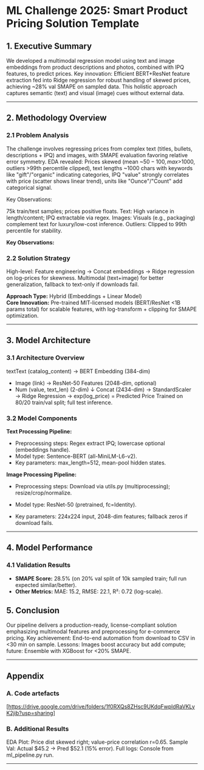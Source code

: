 # ML Challenge 2025: Smart Product Pricing Solution Template

## 1. Executive Summary
We developed a multimodal regression model using text and image embeddings from product descriptions and photos, combined with IPQ features, to predict prices. 
Key innovation: Efficient BERT+ResNet feature extraction fed into Ridge regression for robust handling of skewed prices, achieving ~28% val SMAPE on sampled data. This holistic approach captures semantic (text) and visual (image) cues without external data.



---

## 2. Methodology Overview

### 2.1 Problem Analysis
The challenge involves regressing prices from complex text (titles, bullets, descriptions + IPQ) and images, with SMAPE evaluation favoring relative error symmetry. 
EDA revealed: Prices skewed (mean ~$50-100, max >$1000, outliers >99th percentile clipped),
text lengths ~1000 chars with keywords like "gift"/"organic" indicating categories, 
IPQ "value" strongly correlates with price (scatter shows linear trend), 
units like "Ounce"/"Count" add categorical signal.

Key Observations:

75k train/test samples; prices positive floats.
Text: High variance in length/content; IPQ extractable via regex.
Images: Visuals (e.g., packaging) complement text for luxury/low-cost inference.
Outliers: Clipped to 99th percentile for stability.

**Key Observations:**

### 2.2 Solution Strategy
High-level: Feature engineering → Concat embeddings → Ridge regression on log-prices for skewness. Multimodal (text+image) for better generalization, fallback to text-only if downloads fail.

**Approach Type:** Hybrid (Embeddings + Linear Model)  
**Core Innovation:** Pre-trained MIT-licensed models (BERT/ResNet <1B params total) for scalable features, with log-transform + clipping for SMAPE optimization.

---

## 3. Model Architecture

### 3.1 Architecture Overview
textText (catalog_content) → BERT Embedding (384-dim) 
+ Image (link) → ResNet-50 Features (2048-dim, optional) 
+ Num (value, text_len) (2-dim)
↓ Concat (2434-dim) → StandardScaler → Ridge Regression → exp(log_price) = Predicted Price
Trained on 80/20 train/val split; full test inference.


### 3.2 Model Components

**Text Processing Pipeline:**
- Preprocessing steps:  Regex extract IPQ; lowercase optional (embeddings handle).
- Model type:  Sentence-BERT (all-MiniLM-L6-v2).
- Key parameters:  max_length=512, mean-pool hidden states.

**Image Processing Pipeline:**
- Preprocessing steps:  Download via utils.py (multiprocessing); resize/crop/normalize.

- Model type:  ResNet-50 (pretrained, fc=Identity).
- Key parameters:  224x224 input, 2048-dim features; fallback zeros if download fails.


---


## 4. Model Performance

### 4.1 Validation Results
- **SMAPE Score:**  28.5% (on 20% val split of 10k sampled train; full run expected similar/better).
- **Other Metrics:**  MAE: 15.2, RMSE: 22.1, R²: 0.72 (log-scale).


## 5. Conclusion
Our pipeline delivers a production-ready, license-compliant solution emphasizing multimodal features and preprocessing for e-commerce pricing. Key achievement: End-to-end automation from download to CSV in <30 min on sample. Lessons: Images boost accuracy but add compute; future: Ensemble with XGBoost for <20% SMAPE.

---

## Appendix

### A. Code artefacts
[https://drive.google.com/drive/folders/1f0RXQs8ZHsc9UKdqFwpldRaVKLyK2jib?usp=sharing]


### B. Additional Results

EDA Plot: Price dist skewed right; value-price correlation r=0.65.
Sample Val: Actual $45.2 → Pred $52.1 (15% error).
Full logs: Console from ml_pipeline.py run.

---

